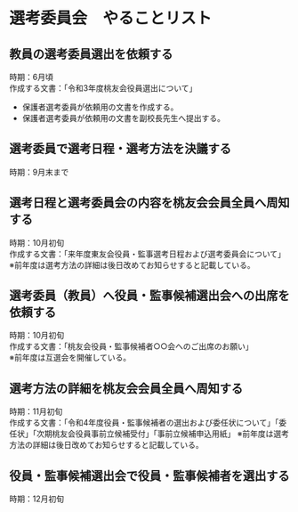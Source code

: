 # 選考委員会　やることリスト

## 教員の選考委員選出を依頼する
時期：6月頃  
作成する文書：「令和3年度桃友会役員選出について」
- 保護者選考委員が依頼用の文書を作成する。
- 保護者選考委員が依頼用の文書を副校長先生へ提出する。


## 選考委員で選考日程・選考方法を決議する
時期：9月末まで  


## 選考日程と選考委員会の内容を桃友会会員全員へ周知する
時期：10月初旬  
作成する文書：「来年度東友会役員・監事選考日程および選考委員会について」  
※前年度は選考方法の詳細は後日改めてお知らせすると記載している。  


## 選考委員（教員）へ役員・監事候補選出会への出席を依頼する
時期：10月初旬  
作成する文書：「桃友会役員・監事候補者○○会へのご出席のお願い」  
※前年度は互選会を開催している。  


## 選考方法の詳細を桃友会会員全員へ周知する
時期：11月初旬  
作成する文書：「令和4年度役員・監事候補者の選出および委任状について」「委任状」「次期桃友会役員事前立候補受付」「事前立候補申込用紙」
※前年度は選考方法の詳細は後日改めてお知らせすると記載している。 

## 役員・監事候補選出会で役員・監事候補者を選出する
時期：12月初旬  
